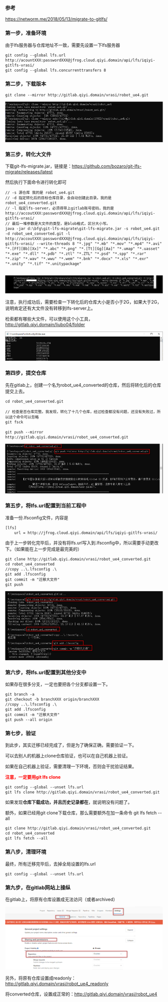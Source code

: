 ### 参考

https://networm.me/2018/05/13/migrate-to-gitlfs/

 

### 第一步，准备环境

由于lfs服务器与仓库地址不一致，需要先设置一下lfs服务器

```
git config --global lfs.url http://acountXXX:passwordXXX@jfrog.cloud.qiyi.domain/api/lfs/iqiyi-gitlfs-vrasi/
git config --global lfs.concurrenttransfers 8
```

 

### 第二步，下载版本

```
git clone --mirror http://gitlab.qiyi.domain/vrasi/robot_ue4.git
```

![](https://raw.githubusercontent.com/badforlabor/rawimage/master/20191130111251.png)

 

 

### 第三步，转化大文件

下载git-lfs-migrate.jar，链接是：https://github.com/bozaro/git-lfs-migrate/releases/latest

然后执行下面命令进行转化即可

```
// -s 源仓库 我的是 robot_ue4.git
// -d 指定转化后的目标仓库目录，会自动创建此目录。我的是 robot_ue4_converted.git
// -l 指定lfs-server，必须得带上gitlab账号密码，我的是 http://accoutXXX:passwordXXX@jfrog.cloud.qiyi.domain/api/lfs/iqiyi-gitlfs-vrasi/
// 最后一堆参数是大文件的类型，是blob格式，区分大小写。
java -jar d:\bfg\git-lfs-migrate\git-lfs-migrate.jar -s robot_ue4.git -d robot_ue4_converted.git -l http://accoutXXX:passwordXXX@jfrog.cloud.qiyi.domain/api/lfs/iqiyi-gitlfs-vrasi/ --write-threads 8 "*.jpg" "*.mb" "*.mov" "*.mp4" "*.avi" "*.[Ff][Bb][Xx]" "*.abc" "*.png" "*.[Tt][Gg][Aa]" "*.umap" "*.uasset" "*.exe" "*.dll" "*.pdb" "*.ztl" "*.ZTL" "*.psd" "*.spp" "*.rar" "*.zip" "*.wav" "*.wwu" "*.wem" "*.bnk" "*.docx" "*.xls" "*.exr" "*.unity" "*.tif" "*.unitypackage"
 
```

![](https://raw.githubusercontent.com/badforlabor/rawimage/master/20191130112020.png)

 

注意，执行成功后，需要检查一下转化后的仓库大小是否小于2G，如果大于2G，说明肯定还有大文件没有转移到lfs-server上。

检索都有哪些大文件，可以使用这个小工具，http://gitlab.qiyi.domain/liubo04/folder

![](https://raw.githubusercontent.com/badforlabor/rawimage/master/20191130104321.png)

 

 

### 第四步，提交仓库

先在gitlab上，创建一个名为robot_ue4_converted的仓库，然后将转化后的仓库提交上去。

```
cd robot_ue4_converted.git
 
// 检查是否仓库完整。我发现，转化了十几个仓库，经过检查都没有问题，还没有失败过，所以这个命令可以忽略
git fsck
 
git push --mirror http://gitlab.qiyi.domain/vrasi/robot_ue4_converted.git
```

![](https://raw.githubusercontent.com/badforlabor/rawimage/master/20191130160513.png)

 

 

### 第五步，将lfs.url配置到当前工程中

准备一份.lfsconfig文件，内容是

```
[lfs]
    url = http://jfrog.cloud.qiyi.domain/api/lfs/iqiyi-gitlfs-vrasi/
```

 

由于上一步转化完毕后，并没有将lfs.url写入到.lfsconfig中，所以需要手动更改下。（如果能在上一步完成是最完美的）

```
git clone http://gitlab.qiyi.domain/vrasi/robot_ue4_converted.git
cd robot_ue4_converted
//copy ..\.lfsconfig .\
git add .lfsconfig
git commit -m "迁移大文件"
git push
```

![](https://raw.githubusercontent.com/badforlabor/rawimage/master/20191130162258.png)

 

 

### 第六步，将lfs.url配置到其他分支中

如果存在很多分支，一定也要把各个分支都设置一下。

```
git branch -a
git checkout -b branchXXX origin/branchXXX
//copy ..\.lfsconfig .\
git add .lfsconfig
git commit -m "迁移大文件"
git push --all origin
```

 

 

### 第七步，验证

到此步，其实迁移已经完成了，但是为了确保正确，需要验证一下。

可以去别人的机器上clone仓库验证，也可以在自己机器上验证。

如果在自己机器上验证，需要清理一下环境，否则会干扰验证结果。

**<font color="#ff0000">注意，一定要用git lfs clone</font>**

```
git config --global --unset lfs.url
git lfs clone http://gitlab.qiyi.domain/vrasi/robot_ue4_converted.git
```

如果发现**仓库下载成功，并且历史记录都在**，就说明没有问题了。

额外，如果已经用git clone下载仓库，那么需要额外在加一条命令 git lfs fetch --all

```
git clone http://gitlab.qiyi.domain/vrasi/robot_ue4_converted.git
cd robot_ue4_converted
git lfs fetch --all
```

 

 

### 第八步，清理环境

最终，所有迁移完毕后，去掉全局设置的lfs.url

```
git config --global --unset lfs.url
```

 

 

### 第九步，在gitlab网站上操纵

在gitlab上，将原有仓库设置成无法访问（或者archived）

![](https://raw.githubusercontent.com/badforlabor/rawimage/master/20191130161908.png)

另外，将原有仓库设置成readonly：http://gitlab.qiyi.domain/vrasi/robot_ue4_readonly

将converted仓库，设置成正常的：http://gitlab.qiyi.domain/vrasi/robot_ue4
